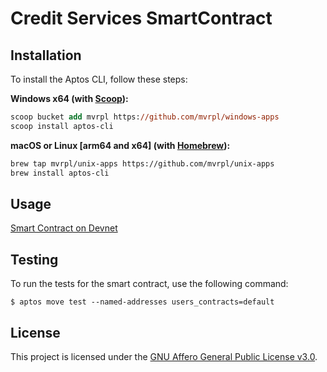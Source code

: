 # Credit Services SmartContract

## Installation

To install the Aptos CLI, follow these steps:

**Windows x64 (with [Scoop](https://scoop.sh)):**
```ps
scoop bucket add mvrpl https://github.com/mvrpl/windows-apps
scoop install aptos-cli
```

**macOS or Linux [arm64 and x64] (with [Homebrew](https://brew.sh)):**
```sh
brew tap mvrpl/unix-apps https://github.com/mvrpl/unix-apps
brew install aptos-cli
```

## Usage

[Smart Contract on Devnet](https://explorer.aptoslabs.com/account/0xc6dfeb52d2e7fa26b6d7884f562e19123601ad9210a708a5c8649bfbe5864838/modules/code/db?network=devnet)

## Testing

To run the tests for the smart contract, use the following command:

```
$ aptos move test --named-addresses users_contracts=default
```

## License

This project is licensed under the [GNU Affero General Public License v3.0](LICENSE.md).